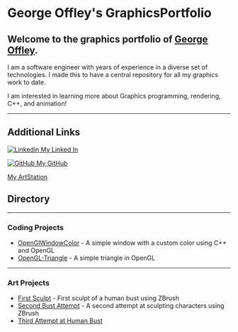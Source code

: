 # George Offley's GraphicsPortfolio

## Welcome to the graphics portfolio of [George Offley](https://github.com/georgeoffley). 

I am a software engineer with years of experience in a diverse set of technologies. I made this to have a central repository for all my graphics work to date. 

I am interested in learning more about Graphics programming, rendering, C++, and animation!

---

## Additional Links

[![Linkedin](https://i.stack.imgur.com/gVE0j.png) My Linked In](https://www.linkedin.com/in/georgeoffley/)

[![GitHub](https://i.stack.imgur.com/tskMh.png) My GitHub](https://github.com/georgeoffley)

[My ArtStation](https://www.artstation.com/goffley)


## Directory
---
### Coding Projects
- [OpenGlWindowColor](https://github.com/georgeoffley/OpenGlWindowColor) - A simple window with a custom color using C++ and OpenGL
- [OpenGL-Triangle](https://github.com/georgeoffley/OpenGL-Triangle) - A simple triangle in OpenGL

---
### Art Projects
- [First Sculpt](https://www.artstation.com/artwork/l05ee) - First sculpt of a human bust using ZBrush
- [Second Bust Attempt](https://www.artstation.com/artwork/xzb0qY) - A second attempt at sculpting characters using ZBrush
- [Third Attempt at Human Bust](https://www.artstation.com/artwork/WKzKzJ)